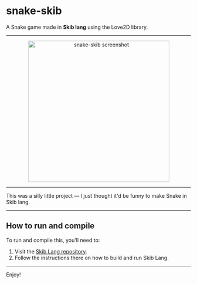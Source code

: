 # snake-skib

A Snake game made in **Skib lang** using the Love2D library.

---

<p align="center">
  <img 
    src="https://github.com/user-attachments/assets/94cba70e-bb0c-4b4b-a50e-5687148f2593" 
    alt="snake-skib screenshot" 
    width="385" 
    height="385"
  />
</p>

---

This was a silly little project — I just thought it'd be funny to make Snake in Skib lang.

---

## How to run and compile

To run and compile this, you'll need to:

1. Visit the [Skib Lang repository](https://github.com/alexandermeade/Skib-Lang).
2. Follow the instructions there on how to build and run Skib Lang.

---

Enjoy!
